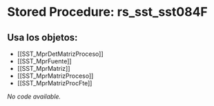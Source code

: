 # Stored Procedure: rs_sst_sst084F

## Usa los objetos:
- [[SST_MprDetMatrizProceso]]
- [[SST_MprFuente]]
- [[SST_MprMatriz]]
- [[SST_MprMatrizProceso]]
- [[SST_MprMatrizProcFte]]

*No code available.*
